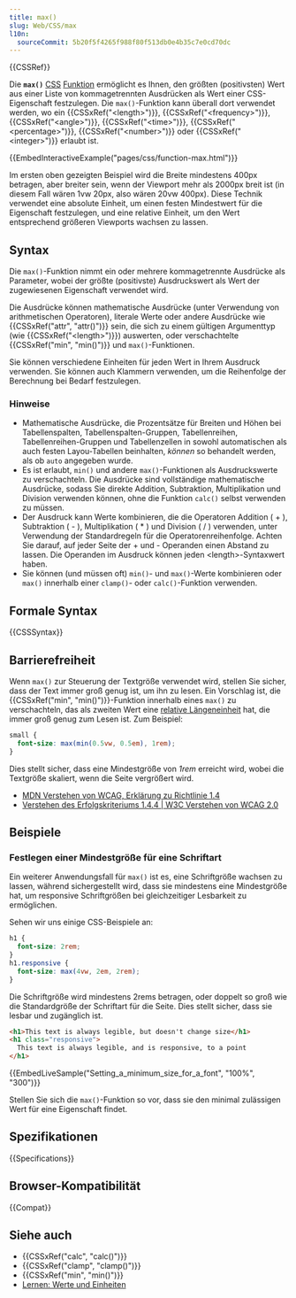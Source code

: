 ```yaml
---
title: max()
slug: Web/CSS/max
l10n:
  sourceCommit: 5b20f5f4265f988f80f513db0e4b35c7e0cd70dc
---
```


{{CSSRef}}

Die **`max()`** [CSS](/de/docs/Web/CSS) [Funktion](/de/docs/Web/CSS/CSS_Functions) ermöglicht es Ihnen, den größten (positivsten) Wert aus einer Liste von kommagetrennten Ausdrücken als Wert einer CSS-Eigenschaft festzulegen. Die `max()`-Funktion kann überall dort verwendet werden, wo ein {{CSSxRef("&lt;length&gt;")}}, {{CSSxRef("&lt;frequency&gt;")}}, {{CSSxRef("&lt;angle&gt;")}}, {{CSSxRef("&lt;time&gt;")}}, {{CSSxRef("&lt;percentage&gt;")}}, {{CSSxRef("&lt;number&gt;")}} oder {{CSSxRef("&lt;integer&gt;")}} erlaubt ist.

{{EmbedInteractiveExample("pages/css/function-max.html")}}

Im ersten oben gezeigten Beispiel wird die Breite mindestens 400px betragen, aber breiter sein, wenn der Viewport mehr als 2000px breit ist (in diesem Fall wären 1vw 20px, also wären 20vw 400px). Diese Technik verwendet eine absolute Einheit, um einen festen Mindestwert für die Eigenschaft festzulegen, und eine relative Einheit, um den Wert entsprechend größeren Viewports wachsen zu lassen.

## Syntax

Die `max()`-Funktion nimmt ein oder mehrere kommagetrennte Ausdrücke als Parameter, wobei der größte (positivste) Ausdruckswert als Wert der zugewiesenen Eigenschaft verwendet wird.

Die Ausdrücke können mathematische Ausdrücke (unter Verwendung von arithmetischen Operatoren), literale Werte oder andere Ausdrücke wie {{CSSxRef("attr", "attr()")}} sein, die sich zu einem gültigen Argumenttyp (wie {{CSSxRef("&lt;length&gt;")}}) auswerten, oder verschachtelte {{CSSxRef("min", "min()")}} und `max()`-Funktionen.

Sie können verschiedene Einheiten für jeden Wert in Ihrem Ausdruck verwenden. Sie können auch Klammern verwenden, um die Reihenfolge der Berechnung bei Bedarf festzulegen.

### Hinweise

- Mathematische Ausdrücke, die Prozentsätze für Breiten und Höhen bei Tabellenspalten, Tabellenspalten-Gruppen, Tabellenreihen, Tabellenreihen-Gruppen und Tabellenzellen in sowohl automatischen als auch festen Layou-Tabellen beinhalten, _können_ so behandelt werden, als ob `auto` angegeben wurde.
- Es ist erlaubt, `min()` und andere `max()`-Funktionen als Ausdruckswerte zu verschachteln. Die Ausdrücke sind vollständige mathematische Ausdrücke, sodass Sie direkte Addition, Subtraktion, Multiplikation und Division verwenden können, ohne die Funktion `calc()` selbst verwenden zu müssen.
- Der Ausdruck kann Werte kombinieren, die die Operatoren Addition ( + ), Subtraktion ( - ), Multiplikation ( \* ) und Division ( / ) verwenden, unter Verwendung der Standardregeln für die Operatorenreihenfolge. Achten Sie darauf, auf jeder Seite der + und - Operanden einen Abstand zu lassen. Die Operanden im Ausdruck können jeden \<length>-Syntaxwert haben.
- Sie können (und müssen oft) `min()`- und `max()`-Werte kombinieren oder `max()` innerhalb einer `clamp()`- oder `calc()`-Funktion verwenden.

## Formale Syntax

{{CSSSyntax}}

## Barrierefreiheit

Wenn `max()` zur Steuerung der Textgröße verwendet wird, stellen Sie sicher, dass der Text immer groß genug ist, um ihn zu lesen. Ein Vorschlag ist, die {{CSSxRef("min", "min()")}}-Funktion innerhalb eines `max()` zu verschachteln, das als zweiten Wert eine [relative Längeneinheit](/de/docs/Web/CSS/length#relative_length_units) hat, die immer groß genug zum Lesen ist. Zum Beispiel:

```css
small {
  font-size: max(min(0.5vw, 0.5em), 1rem);
}
```

Dies stellt sicher, dass eine Mindestgröße von _1rem_ erreicht wird, wobei die Textgröße skaliert, wenn die Seite vergrößert wird.

- [MDN Verstehen von WCAG, Erklärung zu Richtlinie 1.4](/de/docs/Web/Accessibility/Understanding_WCAG/Perceivable#guideline_1.4_make_it_easier_for_users_to_see_and_hear_content_including_separating_foreground_from_background)
- [Verstehen des Erfolgskriteriums 1.4.4 | W3C Verstehen von WCAG 2.0](https://www.w3.org/TR/UNDERSTANDING-WCAG20/visual-audio-contrast-scale.html)

## Beispiele

### Festlegen einer Mindestgröße für eine Schriftart

Ein weiterer Anwendungsfall für `max()` ist es, eine Schriftgröße wachsen zu lassen, während sichergestellt wird, dass sie mindestens eine Mindestgröße hat, um responsive Schriftgrößen bei gleichzeitiger Lesbarkeit zu ermöglichen.

Sehen wir uns einige CSS-Beispiele an:

```css
h1 {
  font-size: 2rem;
}
h1.responsive {
  font-size: max(4vw, 2em, 2rem);
}
```

Die Schriftgröße wird mindestens 2rems betragen, oder doppelt so groß wie die Standardgröße der Schriftart für die Seite. Dies stellt sicher, dass sie lesbar und zugänglich ist.

```html
<h1>This text is always legible, but doesn't change size</h1>
<h1 class="responsive">
  This text is always legible, and is responsive, to a point
</h1>
```

{{EmbedLiveSample("Setting_a_minimum_size_for_a_font", "100%", "300")}}

Stellen Sie sich die `max()`-Funktion so vor, dass sie den minimal zulässigen Wert für eine Eigenschaft findet.

## Spezifikationen

{{Specifications}}

## Browser-Kompatibilität

{{Compat}}

## Siehe auch

- {{CSSxRef("calc", "calc()")}}
- {{CSSxRef("clamp", "clamp()")}}
- {{CSSxRef("min", "min()")}}
- [Lernen: Werte und Einheiten](/de/docs/Learn_web_development/Core/Styling_basics/Values_and_units)
